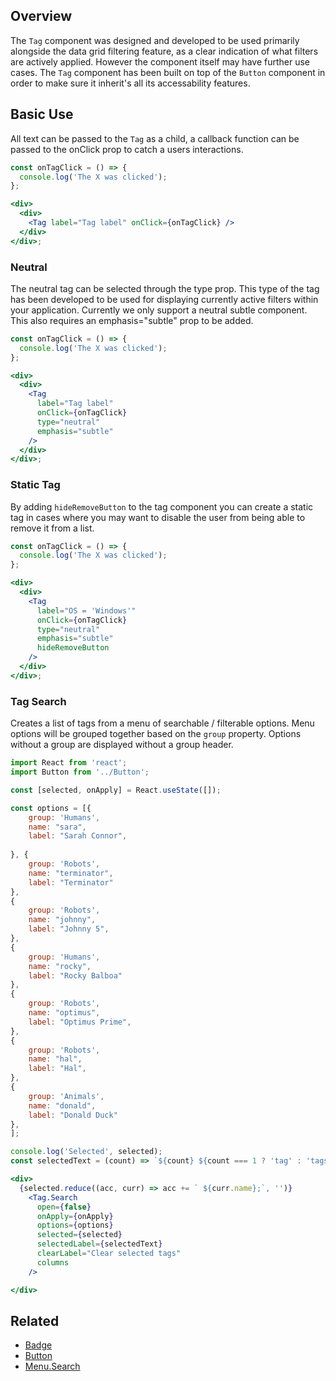 ## Overview

The `Tag` component was designed and developed to be used primarily alongside the data grid filtering feature, as a clear indication of what filters are actively applied. However the component itself may have further use cases. The `Tag` component has been built on top of the `Button` component in order to make sure it inherit's all its accessability features.

## Basic Use

All text can be passed to the `Tag` as a child, a callback function can be passed to the onClick prop to catch a users interactions.

```jsx
const onTagClick = () => {
  console.log('The X was clicked');
};

<div>
  <div>
    <Tag label="Tag label" onClick={onTagClick} />
  </div>
</div>;
```

### Neutral

The neutral tag can be selected through the type prop. This type of the tag has been developed to be used for displaying currently active filters within your application. Currently we only support a neutral subtle component. This also requires an emphasis="subtle" prop to be added.

```jsx
const onTagClick = () => {
  console.log('The X was clicked');
};

<div>
  <div>
    <Tag
      label="Tag label"
      onClick={onTagClick}
      type="neutral"
      emphasis="subtle"
    />
  </div>
</div>;
```

### Static Tag

By adding `hideRemoveButton` to the tag component you can create a static tag in cases where you may want to disable the user from being able to remove it from a list.

```jsx
const onTagClick = () => {
  console.log('The X was clicked');
};

<div>
  <div>
    <Tag
      label="OS = 'Windows'"
      onClick={onTagClick}
      type="neutral"
      emphasis="subtle"
      hideRemoveButton
    />
  </div>
</div>;
```
### Tag Search

Creates a list of tags from a menu of searchable / filterable options. Menu options will be grouped together based on the `group` property. Options without a group are displayed without a group header.

```jsx
import React from 'react';
import Button from '../Button';

const [selected, onApply] = React.useState([]);

const options = [{
	group: 'Humans',
	name: "sara",
	label: "Sarah Connor",
	
}, {
	group: 'Robots',
	name: "terminator",
	label: "Terminator"
},
{
	group: 'Robots',
	name: "johnny",
	label: "Johnny 5",
},
{
	group: 'Humans',
	name: "rocky",
	label: "Rocky Balboa"
},
{
	group: 'Robots',
	name: "optimus",
	label: "Optimus Prime",
},
{
	group: 'Robots',
	name: "hal",
	label: "Hal",
},
{
	group: 'Animals',
	name: "donald",
	label: "Donald Duck"
}, 
];

console.log('Selected', selected);
const selectedText = (count) => `${count} ${count === 1 ? 'tag' : 'tags'} selected`; 

<div>
  {selected.reduce((acc, curr) => acc += ` ${curr.name};`, '')}
    <Tag.Search
	  open={false}
	  onApply={onApply}
	  options={options}
	  selected={selected}
	  selectedLabel={selectedText}
	  clearLabel="Clear selected tags"
	  columns
    />

</div>

```
## Related

- [Badge](#/React%20Components/Badge)
- [Button](#/React%20Components/Button)
- [Menu.Search](#/React%20Components/Menu)
